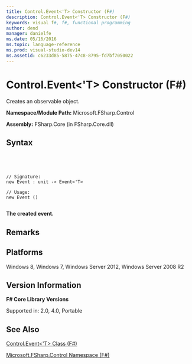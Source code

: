 ```yaml
---
title: Control.Event<'T> Constructor (F#)
description: Control.Event<'T> Constructor (F#)
keywords: visual f#, f#, functional programming
author: dend
manager: danielfe
ms.date: 05/16/2016
ms.topic: language-reference
ms.prod: visual-studio-dev14
ms.assetid: c6233d85-5875-47c8-8795-fd7bf7050022 
---
```


# Control.Event<'T> Constructor (F#)

Creates an observable object.

**Namespace/Module Path:** Microsoft.FSharp.Control

**Assembly:** FSharp.Core (in FSharp.Core.dll)


## Syntax



```




// Signature:
new Event : unit -> Event<'T>

// Usage:
new Event ()


```




**The created event.**
## Remarks

## Platforms
Windows 8, Windows 7, Windows Server 2012, Windows Server 2008 R2


## Version Information
**F# Core Library Versions**

Supported in: 2.0, 4.0, Portable




## See Also
[Control.Event&#60;'T&#62; Class &#40;F&#35;&#41;](Control.Event%5B%27T%5D-Class-%5BFSharp%5D.md)

[Microsoft.FSharp.Control Namespace &#40;F&#35;&#41;](Microsoft.FSharp.Control-Namespace-%5BFSharp%5D.md)

